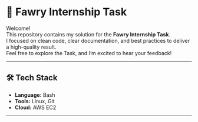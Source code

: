 
# 🚀 Fawry Internship Task 

Welcome!  
This repository contains my solution for the **Fawry Internship Task**.  
I focused on clean code, clear documentation, and best practices to deliver a high-quality result.  
Feel free to explore the Task, and I’m excited to hear your feedback!

---

## 🛠️ Tech Stack

- **Language:** Bash 
- **Tools:** Linux, Git
- **Cloud:** AWS EC2

---


